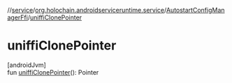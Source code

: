 //[service](../../../index.md)/[org.holochain.androidserviceruntime.service](../index.md)/[AutostartConfigManagerFfi](index.md)/[uniffiClonePointer](uniffi-clone-pointer.md)

# uniffiClonePointer

[androidJvm]\
fun [uniffiClonePointer](uniffi-clone-pointer.md)(): Pointer